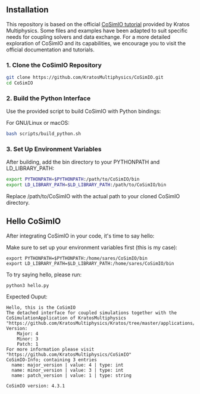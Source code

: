 ## Installation

This repository is based on the official [CoSimIO tutorial](https://kratosmultiphysics.github.io/CoSimIO/) provided by Kratos Multiphysics. Some files and examples have been adapted to suit specific needs for coupling solvers and data exchange. For a more detailed exploration of CoSimIO and its capabilities, we encourage you to visit the official documentation and tutorials.

### 1. Clone the CoSimIO Repository

```bash
git clone https://github.com/KratosMultiphysics/CoSimIO.git
cd CoSimIO
```

### 2. Build the Python Interface
Use the provided script to build CoSimIO with Python bindings:

For GNU/Linux or macOS:

```bash
bash scripts/build_python.sh
```

### 3. Set Up Environment Variables
After building, add the bin directory to your PYTHONPATH and LD_LIBRARY_PATH:

```bash
export PYTHONPATH=$PYTHONPATH:/path/to/CoSimIO/bin
export LD_LIBRARY_PATH=$LD_LIBRARY_PATH:/path/to/CoSimIO/bin
```
Replace /path/to/CoSimIO with the actual path to your cloned CoSimIO directory.

## Hello CoSimIO

After integrating CoSimIO in your code, it's time to say hello:

Make sure to set up your environment variables first (this is my case):

```
export PYTHONPATH=$PYTHONPATH:/home/sares/CoSimIO/bin
export LD_LIBRARY_PATH=$LD_LIBRARY_PATH:/home/sares/CoSimIO/bin
```

To try saying hello, please run:
```
python3 hello.py
```

Expected Ouput:
```
Hello, this is the CoSimIO
The detached interface for coupled simulations together with the
CoSimulationApplication of KratosMultiphysics
"https://github.com/KratosMultiphysics/Kratos/tree/master/applications/CoSimulationApplication"
Version:
    Major: 4
    Minor: 3
    Patch: 1
For more information please visit "https://github.com/KratosMultiphysics/CoSimIO"
CoSimIO-Info; containing 3 entries
  name: major_version | value: 4 | type: int
  name: minor_version | value: 3 | type: int
  name: patch_version | value: 1 | type: string

CoSimIO version: 4.3.1
```
